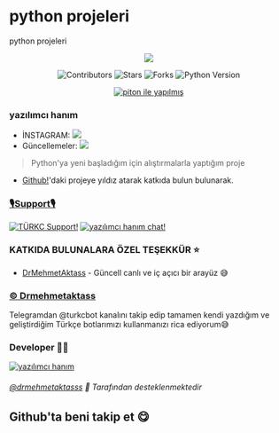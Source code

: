 # python projeleri
python projeleri
<p align="center">
  <img src="https://telegra.ph/file/d57f506f3c97d2a660cfe.jpg">
</p>

<p align="center">
    <img src="https://img.shields.io/github/contributors/yazilimcihanim/Python?style=for-the-badge&logo=appveyor" alt="Contributors">
    <img src="https://img.shields.io/github/stars/yazilimcihanim/python?style=for-the-badge&logo=appveyor" alt="Stars">
    <img src="https://img.shields.io/github/forks/yazilimcihanim/python?style=for-the-badge&logo=appveyor" alt="Forks">
    <img src="https://img.shields.io/badge/python-3.9-green?style=for-the-badge&logo=appveyor" alt="Python Version">
</p>

<p align="center">
    <a href="https://python.org"> <img src="http://forthebadge.com/images/badges/made-with-python.svg" alt="piton ile yapılmış"></a>
</p>

### yazılımcı hanım
* İNSTAGRAM:  <a href="https://instagram.com/yazilimci.hanim?igshid=YmMyMTA2M2Y=" alt="kod-urfa"> <img src="https://img.shields.io/badge/%F0%9F%A4%96%20-kodlama-blue" /> </a>
* Güncellemeler: <a  href="github.com/yazilimcihanim/Python" alt="piton news"> <img  src="https://img.shields.io/badge/%F0%9F%92%A1-piton%20News-9cf" /> </a>

> Python'ya yeni başladığım için alıştırmalarla yaptığım proje

* [Github!](github.com/yazilimcihanim/python)'daki projeye yıldız atarak katkıda bulun bulunarak.


### <b><u>🎙️Support🎙️</u></b>

[![ TÜRKC Support!](https://img.shields.io/badge/TÜRKC%20-Support-green)](https://t.me/turkcbot)
[![yazılımcı hanım chat!](https://img.shields.io/badge/yazılım%20hanım-chat-green)](https://t.me/yazilimcihanim_softwarewelt)

### KATKIDA BULUNALARA ÖZEL TEŞEKKÜR ⭐

* [DrMehmetAktass](https://github.com/Drmehmetaktass) - Güncell canlı ve iç açıcı bir arayüz 😅

### <b><u>© Drmehmetaktass</u></b>

 Telegramdan @turkcbot kanalını takip edip tamamen kendi yazdığım ve  geliştirdiğim Türkçe botlarımızı kullanmanızı rica ediyorum😅        

### Developer 👨‍💻 

[![yazılımcı hanım](https://img.shields.io/badge/Yazilimci-hanim-green?style=for-the-badge&logo=appveyor)](github.com/yazilimcihanim) 

######  [@drmehmetaktasss](github.com/drmehmetaktass) 💖 Tarafından desteklenmektedir
## Github'ta beni takip et 😋

